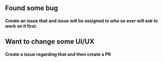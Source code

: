 ## Found some bug
#### Create an issue that  and issue will be assigned to who so ever will ask to work on it first.
## Want to change some UI/UX
#### Create a issue regarding that and then create a PR
